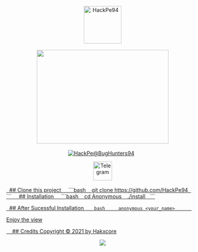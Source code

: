 <p align="center">
  <a><img title="HackPe94"src="https://encrypted-tbn0.gstatic.com/images?q=tbn:ANd9GcQsfwZZp-CXrMsxOnT3Syhe82pQw6mRRx71dg&usqp=CAU" width="100" heigth="60"></a>
</p>
<p align="center">
  <img src="https://encrypted-tbn0.gstatic.com/images?q=tbn:ANd9GcS37HxXbwOnt7XG02T_uO9BTqv-ptbAvSoezA&usqp=CAU" width="350" height="250"/>
</p>
<p align="center">
<a href="#"><img title="HackPe@BugHunters94" src="https://img.shields.io/badge/-%20ANONYMOUS-green%3FcolorA%3D%2523ff0000%26colorB%3D%2523017e40"></a>
</p>
<p align="center">
  <a href="https://telegram.org/dl"><img title="Telegram" src="https://simpleicons.org/icons/telegram.svg" width="50" height="50"></a>
</p>
<p align="center">
<a href="https://github.com/hakxcore/followers">
</p>
  
## Clone this project
  
  ```bash
   git clone https://github.com/HackPe94
  ```
  
  ## Installation
  
  ```bash
   cd Anonymous
   ./install
  ``` 

  ## After Sucessful Installation
   
   ```bash
    anonymous <your_name>
   ```
  
  <p>Enjoy the view</p>
  
  ## Credits
Copyright © 2021 by <a href="https://github.com/hakxcore">Hakxcore</a>
  
  
<p align="center">
  <img src="https://profile-counter.glitch.me/Anonymous/count.svg" />
</p>

